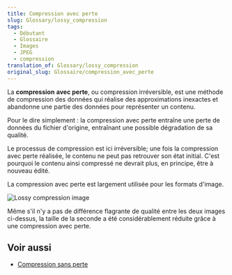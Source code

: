 ```yaml
---
title: Compression avec perte
slug: Glossary/lossy_compression
tags:
  - Débutant
  - Glossaire
  - Images
  - JPEG
  - compression
translation_of: Glossary/lossy_compression
original_slug: Glossaire/compression_avec_perte
---
```


La **compression** **avec perte**, ou compression irréversible, est une méthode de compression des données qui réalise des approximations inexactes et abandonne une partie des données pour représenter un contenu.

Pour le dire simplement : la compression avec perte entraîne une perte de données du fichier d'origine, entraînant une possible dégradation de sa qualité.

Le processus de compression est ici irréversible; une fois la compression avec perte réalisée, le contenu ne peut pas retrouver son état initial. C'est pourquoi le contenu ainsi compressé ne devrait plus, en principe, être à nouveau édité.

La compression avec perte est largement utilisée pour les formats d'image.

![Lossy compression image](2019-11-18.png)

Même s'il n'y a pas de différence flagrante de qualité entre les deux images ci-dessus, la taille de la seconde a été considérablement réduite grâce à une compression avec perte.

## Voir aussi

- [Compression sans perte](/fr/docs/Glossaire/Compression_sans_perte)
